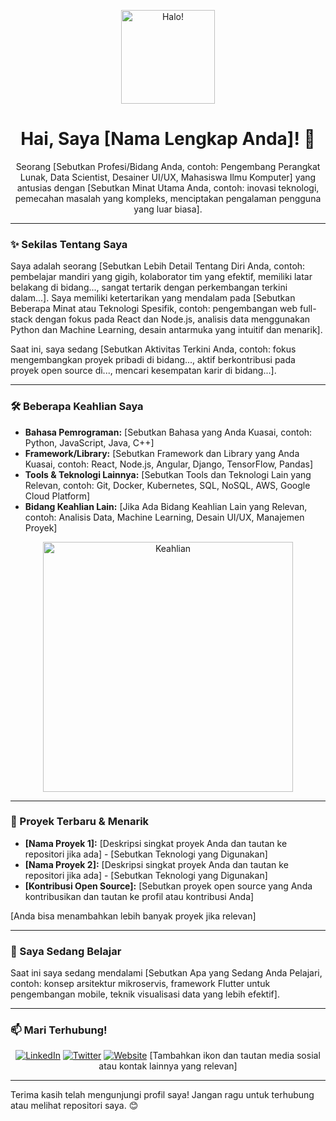 <p align="center">
  <img src="[Link ke Foto Profil Anda atau GIF Selamat Datang]" alt="Halo!" width="150">
</p>

<h1 align="center">Hai, Saya [Nama Lengkap Anda]! 👋</h1>

<p align="center">
  Seorang [Sebutkan Profesi/Bidang Anda, contoh: Pengembang Perangkat Lunak, Data Scientist, Desainer UI/UX, Mahasiswa Ilmu Komputer] yang antusias dengan [Sebutkan Minat Utama Anda, contoh: inovasi teknologi, pemecahan masalah yang kompleks, menciptakan pengalaman pengguna yang luar biasa].
</p>

---

### ✨ Sekilas Tentang Saya

Saya adalah seorang [Sebutkan Lebih Detail Tentang Diri Anda, contoh: pembelajar mandiri yang gigih, kolaborator tim yang efektif, memiliki latar belakang di bidang..., sangat tertarik dengan perkembangan terkini dalam...]. Saya memiliki ketertarikan yang mendalam pada [Sebutkan Beberapa Minat atau Teknologi Spesifik, contoh: pengembangan web full-stack dengan fokus pada React dan Node.js, analisis data menggunakan Python dan Machine Learning, desain antarmuka yang intuitif dan menarik].

Saat ini, saya sedang [Sebutkan Aktivitas Terkini Anda, contoh: fokus mengembangkan proyek pribadi di bidang..., aktif berkontribusi pada proyek open source di..., mencari kesempatan karir di bidang...].

---

### 🛠️ Beberapa Keahlian Saya

* **Bahasa Pemrograman:** [Sebutkan Bahasa yang Anda Kuasai, contoh: Python, JavaScript, Java, C++]
* **Framework/Library:** [Sebutkan Framework dan Library yang Anda Kuasai, contoh: React, Node.js, Angular, Django, TensorFlow, Pandas]
* **Tools & Teknologi Lainnya:** [Sebutkan Tools dan Teknologi Lain yang Relevan, contoh: Git, Docker, Kubernetes, SQL, NoSQL, AWS, Google Cloud Platform]
* **Bidang Keahlian Lain:** [Jika Ada Bidang Keahlian Lain yang Relevan, contoh: Analisis Data, Machine Learning, Desain UI/UX, Manajemen Proyek]

<p align="center">
  <img src="[Link ke Gambar atau GIF yang Menarik Terkait Keahlian Anda]" alt="Keahlian" width="400">
</p>

---

### 🔭 Proyek Terbaru & Menarik

* **[Nama Proyek 1]:** [Deskripsi singkat proyek Anda dan tautan ke repositori jika ada] - [Sebutkan Teknologi yang Digunakan]
* **[Nama Proyek 2]:** [Deskripsi singkat proyek Anda dan tautan ke repositori jika ada] - [Sebutkan Teknologi yang Digunakan]
* **[Kontribusi Open Source]:** [Sebutkan proyek open source yang Anda kontribusikan dan tautan ke profil atau kontribusi Anda]

[Anda bisa menambahkan lebih banyak proyek jika relevan]

---

### 🌱 Saya Sedang Belajar

Saat ini saya sedang mendalami [Sebutkan Apa yang Sedang Anda Pelajari, contoh: konsep arsitektur mikroservis, framework Flutter untuk pengembangan mobile, teknik visualisasi data yang lebih efektif].

---

### 📫 Mari Terhubung!

<p align="center">
  <a href="[Link ke Profil LinkedIn Anda]" target="_blank"><img src="https://img.shields.io/badge/LinkedIn-%230077B5.svg?style=for-the-badge&logo=linkedin&logoColor=white" alt="LinkedIn"></a>
  <a href="[Link ke Profil Twitter Anda]" target="_blank"><img src="https://img.shields.io/badge/Twitter-%231DA1F2.svg?style=for-the-badge&logo=twitter&logoColor=white" alt="Twitter"></a>
  <a href="[Link ke Website Pribadi Anda (jika ada)]" target="_blank"><img src="https://img.shields.io/badge/Website-4385F4?style=for-the-badge&logo=website&logoColor=white" alt="Website"></a>
  [Tambahkan ikon dan tautan media sosial atau kontak lainnya yang relevan]
</p>

---

Terima kasih telah mengunjungi profil saya! Jangan ragu untuk terhubung atau melihat repositori saya. 😊
